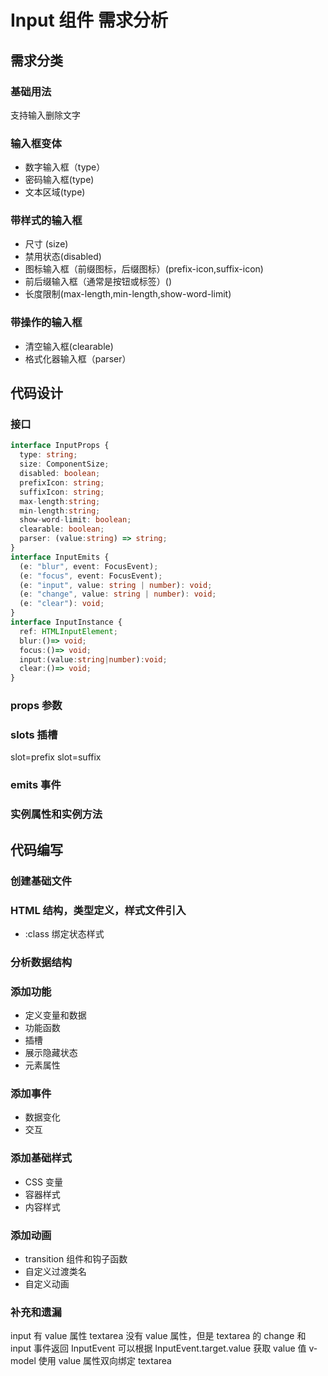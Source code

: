 # Input 组件 需求分析

## 需求分类

### 基础用法

支持输入删除文字

### 输入框变体

- 数字输入框（type）
- 密码输入框(type)
- 文本区域(type)

### 带样式的输入框

- 尺寸 (size)
- 禁用状态(disabled)
- 图标输入框（前缀图标，后缀图标）(prefix-icon,suffix-icon)
- 前后缀输入框（通常是按钮或标签）(<slot/>)
- 长度限制(max-length,min-length,show-word-limit)

### 带操作的输入框

- 清空输入框(clearable)
- 格式化器输入框（parser）

## 代码设计

### 接口

```ts
interface InputProps {
  type: string;
  size: ComponentSize;
  disabled: boolean;
  prefixIcon: string;
  suffixIcon: string;
  max-length:string;
  min-length:string;
  show-word-limit: boolean;
  clearable: boolean;
  parser: (value:string) => string;
}
interface InputEmits {
  (e: "blur", event: FocusEvent);
  (e: "focus", event: FocusEvent);
  (e: "input", value: string | number): void;
  (e: "change", value: string | number): void;
  (e: "clear"): void;
}
interface InputInstance {
  ref: HTMLInputElement;
  blur:()=> void;
  focus:()=> void;
  input:(value:string|number):void;
  clear:()=> void;
}
```

### props 参数

### slots 插槽

slot=prefix slot=suffix

### emits 事件

### 实例属性和实例方法

## 代码编写

### 创建基础文件

### HTML 结构，类型定义，样式文件引入

- :class 绑定状态样式

### 分析数据结构

### 添加功能

- 定义变量和数据
- 功能函数
- 插槽
- 展示隐藏状态
- 元素属性

### 添加事件

- 数据变化
- 交互

### 添加基础样式

- CSS 变量
- 容器样式
- 内容样式

### 添加动画

- transition 组件和钩子函数
- 自定义过渡类名
- 自定义动画

### 补充和遗漏

input 有 value 属性
textarea 没有 value 属性，但是 textarea 的 change 和 input 事件返回 InputEvent
可以根据 InputEvent.target.value 获取 value 值
v-model 使用 value 属性双向绑定 textarea
